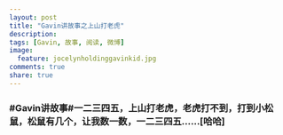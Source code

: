 ```yaml
---
layout: post
title: "Gavin讲故事之上山打老虎"
description: 
tags: [Gavin, 故事, 阅读, 微博]
image:
  feature: jocelynholdinggavinkid.jpg
comments: true
share: true
---
```


### #Gavin讲故事#一二三四五，上山打老虎，老虎打不到，打到小松鼠，松鼠有几个，让我数一数，一二三四五......[哈哈] ###
